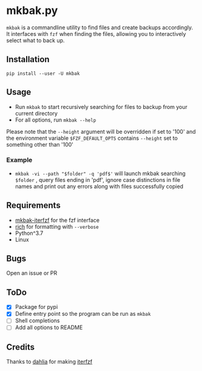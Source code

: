 # mkbak.py

`mkbak` is a commandline utility to find files and create backups accordingly.  
It interfaces with `fzf` when finding the files, allowing you to interactively
select what to back up.

## Installation

`pip install --user -U mkbak`

## Usage

- Run `mkbak` to start recursively searching for files to backup
from your current directory
- For all options, run `mkbak --help`

Please note that the `--height` argument will be overridden if set to '100' and
the environment variable `$FZF_DEFAULT_OPTS` contains `--height` set to something
other than '100'

### Example

- `mkbak -vi --path "$folder" -q 'pdf$'`
will launch mkbak searching `$folder`
, query files ending in 'pdf', ignore case distinctions in file names and
print out any errors along with files successfully copied

## Requirements

- [mkbak-iterfzf](https://github.com/sudo-julia/mkbak-iterfzf)
for the fzf interface
- [rich](https://github.com/willmcgugan/rich) for formatting with `--verbose`
- Python^3.7
- Linux

## Bugs

Open an issue or PR

## ToDo

- [X] Package for pypi
- [X] Define entry point so the program can be run as `mkbak`
- [ ] Shell completions
- [ ] Add all options to README

## Credits

Thanks to [dahlia](https://github.com/dahlia) for making [iterfzf](https://github.com/dahlia/iterfzf)
